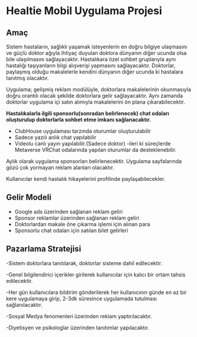 

# Healtie Mobil Uygulama Projesi

## Amaç

Sistem hastaların, sağlıklı yaşamak isteyenlerin en doğru bilgiye ulaşmasını ve güçlü doktor ağıyla ihtiyaç duyulan doktora dünyanın diğer ucunda olsa bile ulaşılmasını sağlayacaktır. Hastalıkara özel sohbet gruplarıyla aynı hastalığı taşıyanların bilgi alışverişi yapmasını sağlayacaktır. Doktorlar, paylaşmış olduğu makalelerle kendini dünyanın diğer ucunda ki hastalara tanıtmış olacaktır.

Uygulama; gelişmiş reklam modülüyle, doktorlara makalelerinin okunmasıyla doğru orantılı olacak şekilde doktorlara  gelir sağlayacaktır. Aynı zamanda doktorlar uygulama içi satın alımıyla makalelerini ön plana çıkarabilecektir.

**Hastalıkalarla ilgili sponsorlu(sonradan belirlenecek) chat odaları oluşturulup doktorlarla sohbet etme imkanı sağlanacaktır.**

 - ClubHouse uygulaması tarzında oturumlar oluşturulabilir
 - Sadece yazılı anlık chat yapılabilir
 - Videolu canlı yayın yapılabilir.(Sadece doktor)
 -ileri ki süreçlerde Metaverse VRChat odalarında yapılan oturumlar da desteklenebilir.

Aylık olarak uygulama sponsorları belirlenecektir. Uygulama sayfalarında gözü çok yormayan reklam alanları olacaktır.

Kullanıcılar kendi hastalık hikayelerini profilinde paylaşabilecekler. 



## Gelir Modeli

 - Google ads üzerinden sağlanan reklam geliri
 - Sponsor reklamlar üzerinden sağlanan reklam geliri
 - Doktorlardan makale öne çıkarma işlemi için alınan para
 - Sponsorlu chat odaları için satılan bilet gelirleri

## Pazarlama Stratejisi

-Sistem doktorlara tanıtılarak, doktorlar sisteme dahil edilecektir.

-Genel bilgilendirici içerikler girilerek kullanıcılar için kalıcı bir ortam tahsis edilecektir.

-Her gün kullanıcılara bildirim gönderilerek her kullanıcının günde en az bir kere uygulamaya girip, 2-3dk süresince uygulamada tutulması sağlanılacaktır.

-Sosyal Medya fenomenleri üzerinden reklam yaptırılacaktır.

-Diyetisyen ve psikologlar üzerinden tanıtımlar yapılacaktır.

